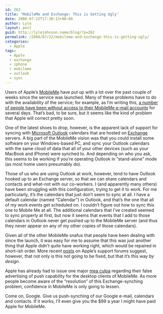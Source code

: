 ```yaml
---
id: 262
title: 'MobileMe and Exchange: This is Getting Ugly'
date: 2008-07-22T17:30:13+00:00
author: Lyle
layout: post
guid: http://lylejohnson.name/blog/?p=262
permalink: /2008/07/22/mobileme-and-exchange-this-is-getting-ugly/
categories:
  - Apple
tags:
  - Apple
  - exchange
  - iphone
  - mobileme
  - outlook
  - sync
---
```

Users of Apple&#8217;s [MobileMe](http://www.apple.com/mobileme) have put up with a lot over the past couple of weeks since the service was launched. Many of these problems have to do with the availability of the service; for example, as I&#8217;m writing this, [a number of people have been without access to their MobileMe e-mail accounts](http://www.macrumors.com/2008/07/21/some-mobileme-users-still-without-email/ "Some MobileMe Users Still Without Email") for several days. That&#8217;s bad, to be sure, but it seems like the kind of problem that Apple will correct pretty soon.

One of the latest shoes to drop, however, is the apparent lack of support for syncing with [Microsoft Outlook](http://office.microsoft.com/en-us/outlook/default.aspx) calendars that are hosted on [Exchange](http://en.wikipedia.org/wiki/Microsoft_Exchange_Server) servers. A big part of the MobileMe vision was that you could install some software on your Windows-based PC, and sync your Outlook calendars with the same cloud of data that all of your other devices (such as your MacBook and iPhone) were synched to. And depending on who you ask, this seems to be working if you&#8217;re operating Outlook in &#8220;stand-alone&#8221; mode (as most home users presumably do).

Those of us who are using Outlook at work, however, tend to have Outlook hooked up to an Exchange server, so that we can share calendars and contacts and what-not with our co-workers. I (and apparently many others) have been struggling with this configuration, trying to get it to work. For me particularly, it&#8217;s the calendars that just don&#8217;t seem to sync at all. I have a default calendar (named &#8220;Calendar&#8221;) in Outlook, and that&#8217;s the one that all of my work events get scheduled on. I couldn&#8217;t figure out how to sync this one to Mobile Me at all. The additional calendars that I&#8217;ve created seemed to sync properly at first, but now it seems that events that I add to those calendars in Outlook never get pushed up to the MobileMe server (and thus they never appear on any of my other copies of those calendars).

Given all of the other MobileMe snafus that people have been dealing with since the launch, it was easy for me to assume that this was just another thing that Apple didn&#8217;t quite have working right, which would be repaired in short-ish order. More recent [posts](http://discussions.apple.com/thread.jspa?threadID=1619249&tstart=15) on Apple&#8217;s support forums suggest, however, that not only is this not going to be fixed, but that it&#8217;s this way _by design_.

Apple has already had to issue one major [mea culpa](http://www.macrumors.com/2008/07/16/apple-sends-apology-letter-30-day-extension-to-mobileme-customers/ "Apple Sends Apology Letter, 30-Day Extension to MobileMe Customers") regarding their false advertising of push capability for the desktop clients of MobileMe. As more people become aware of the &#8220;resolution&#8221; of this Exchange-synching problem, confidence in MobileMe is only going to lessen.

Come on, Google. Give us push-synching of our Google e-mail, calendars and contacts. If it works, I&#8217;ll even give you the $99 a year I might have paid Apple for MobileMe.